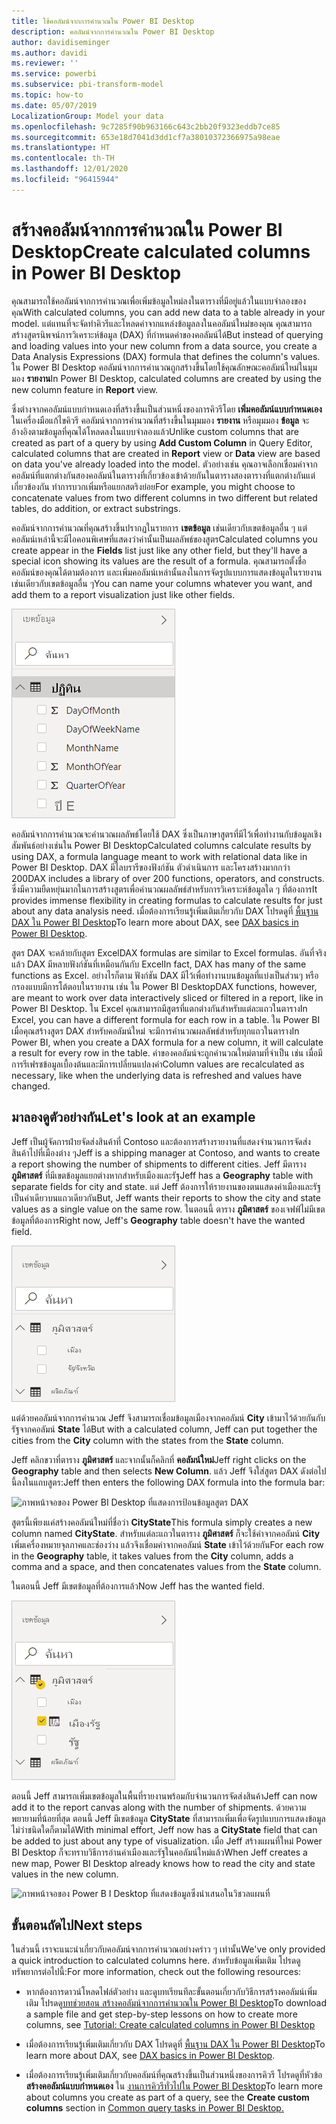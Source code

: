 ```yaml
---
title: ใช้คอลัมน์จากการคำนวณใน Power BI Desktop
description: คอลัมน์จากการคำนวณใน Power BI Desktop
author: davidiseminger
ms.author: davidi
ms.reviewer: ''
ms.service: powerbi
ms.subservice: pbi-transform-model
ms.topic: how-to
ms.date: 05/07/2019
LocalizationGroup: Model your data
ms.openlocfilehash: 9c7285f90b963166c643c2bb20f9323eddb7ce85
ms.sourcegitcommit: 653e18d7041d3dd1cf7a38010372366975a98eae
ms.translationtype: HT
ms.contentlocale: th-TH
ms.lasthandoff: 12/01/2020
ms.locfileid: "96415944"
---
```

# <a name="create-calculated-columns-in-power-bi-desktop"></a><span data-ttu-id="bba1e-103">สร้างคอลัมน์จากการคำนวณใน Power BI Desktop</span><span class="sxs-lookup"><span data-stu-id="bba1e-103">Create calculated columns in Power BI Desktop</span></span>
<span data-ttu-id="bba1e-104">คุณสามารถใช้คอลัมน์จากการคำนวณเพื่อเพิ่มข้อมูลใหม่ลงในตารางที่มีอยู่แล้วในแบบจำลองของคุณ</span><span class="sxs-lookup"><span data-stu-id="bba1e-104">With calculated columns, you can add new data to a table already in your model.</span></span> <span data-ttu-id="bba1e-105">แต่แทนที่จะจัดทำคิวรีและโหลดค่าจากแหล่งข้อมูลลงในคอลัมน์ใหม่ของคุณ คุณสามารถสร้างสูตรนิพจน์การวิเคราะห์ข้อมูล (DAX) ที่กำหนดค่าของคอลัมน์ได้</span><span class="sxs-lookup"><span data-stu-id="bba1e-105">But instead of querying and loading values into your new column from a data source, you create a Data Analysis Expressions (DAX) formula that defines the column's values.</span></span> <span data-ttu-id="bba1e-106">ใน Power BI Desktop คอลัมน์จากการคำนวณถูกสร้างขึ้นโดยใช้คุณลักษณะคอลัมน์ใหม่ในมุมมอง **รายงาน**</span><span class="sxs-lookup"><span data-stu-id="bba1e-106">In Power BI Desktop, calculated columns are created by using the new column feature in **Report** view.</span></span>

<span data-ttu-id="bba1e-107">ซึ่งต่างจากคอลัมน์แบบกำหนดเองที่สร้างขึ้นเป็นส่วนหนึ่งของการคิวรีโดย **เพิ่มคอลัมน์แบบกำหนดเอง** ในเครื่องมือแก้ไขคิวรี คอลัมน์จากการคำนวณที่สร้างขึ้นในมุมมอง **รายงาน** หรือมุมมอง **ข้อมูล** จะอ้างอิงตามข้อมูลที่คุณได้โหลดลงในแบบจำลองแล้ว</span><span class="sxs-lookup"><span data-stu-id="bba1e-107">Unlike custom columns that are created as part of a query by using **Add Custom Column** in Query Editor, calculated columns that are created in **Report** view or **Data** view are based on data you've already loaded into the model.</span></span> <span data-ttu-id="bba1e-108">ตัวอย่างเช่น คุณอาจเลือกเชื่อมค่าจากคอลัมน์ที่แตกต่างกันสองคอลัมน์ในตารางที่เกี่ยวข้องเข้าด้วยกันในตารางสองตารางที่แตกต่างกันแต่เกี่ยวข้องกัน ทำการบวกเพิ่มหรือแยกสตริงย่อย</span><span class="sxs-lookup"><span data-stu-id="bba1e-108">For example, you might choose to concatenate values from two different columns in two different but related tables, do addition, or extract substrings.</span></span>

<span data-ttu-id="bba1e-109">คอลัมน์จากการคำนวณที่คุณสร้างขึ้นปรากฏในรายการ **เขตข้อมูล** เช่นเดียวกับเขตข้อมูลอื่น ๆ แต่คอลัมน์เหล่านี้จะมีไอคอนพิเศษที่แสดงว่าค่านั้นเป็นผลลัพธ์ของสูตร</span><span class="sxs-lookup"><span data-stu-id="bba1e-109">Calculated columns you create appear in the **Fields** list just like any other field, but they'll have a special icon showing its values are the result of a formula.</span></span> <span data-ttu-id="bba1e-110">คุณสามารถตั้งชื่อคอลัมน์ของคุณได้ตามต้องการ และเพิ่มคอลัมน์เหล่านั้นลงในการจัดรูปแบบการแสดงข้อมูลในรายงานเช่นเดียวกับเขตข้อมูลอื่น ๆ</span><span class="sxs-lookup"><span data-stu-id="bba1e-110">You can name your columns whatever you want, and add them to a report visualization just like other fields.</span></span>

![ภาพหน้าจอของ Power B I Desktop ที่แสดงคอลัมน์จากการคำนวณในมุมมองเขตข้อมูล](media/desktop-calculated-columns/calccolinpbid_fields.png)
 
<span data-ttu-id="bba1e-112">คอลัมน์จากการคำนวณจะคำนวณผลลัพธ์โดยใช้ DAX ซึ่งเป็นภาษาสูตรที่มีไว้เพื่อทำงานกับข้อมูลเชิงสัมพันธ์อย่างเช่นใน Power BI Desktop</span><span class="sxs-lookup"><span data-stu-id="bba1e-112">Calculated columns calculate results by using DAX, a formula language meant to work with relational data like in Power BI Desktop.</span></span> <span data-ttu-id="bba1e-113">DAX มีไลบรารีของฟังก์ชัน ตัวดำเนินการ และโครงสร้างมากกว่า 200</span><span class="sxs-lookup"><span data-stu-id="bba1e-113">DAX includes a library of over 200 functions, operators, and constructs.</span></span> <span data-ttu-id="bba1e-114">ซึ่งมีความยืดหยุ่นมากในการสร้างสูตรเพื่อคำนวณผลลัพธ์สำหรับการวิเคราะห์ข้อมูลใด ๆ ที่ต้องการ</span><span class="sxs-lookup"><span data-stu-id="bba1e-114">It provides immense flexibility in creating formulas to calculate results for just about any data analysis need.</span></span> <span data-ttu-id="bba1e-115">เมื่อต้องการเรียนรู้เพิ่มเติมเกี่ยวกับ DAX โปรดดูที่ [พื้นฐาน DAX ใน Power BI Desktop](desktop-quickstart-learn-dax-basics.md)</span><span class="sxs-lookup"><span data-stu-id="bba1e-115">To learn more about DAX, see [DAX basics in Power BI Desktop](desktop-quickstart-learn-dax-basics.md).</span></span>

<span data-ttu-id="bba1e-116">สูตร DAX จะคล้ายกับสูตร Excel</span><span class="sxs-lookup"><span data-stu-id="bba1e-116">DAX formulas are similar to Excel formulas.</span></span> <span data-ttu-id="bba1e-117">อันที่จริงแล้ว DAX มีหลายฟังก์ชันที่เหมือนกันกับ Excel</span><span class="sxs-lookup"><span data-stu-id="bba1e-117">In fact, DAX has many of the same functions as Excel.</span></span> <span data-ttu-id="bba1e-118">อย่างไรก็ตาม ฟังก์ชัน DAX มีไว้เพื่อทำงานบนข้อมูลที่แบ่งเป็นส่วนๆ หรือกรองแบบมีการโต้ตอบในรายงาน เช่น ใน Power BI Desktop</span><span class="sxs-lookup"><span data-stu-id="bba1e-118">DAX functions, however, are meant to work over data interactively sliced or filtered in a report, like in Power BI Desktop.</span></span> <span data-ttu-id="bba1e-119">ใน Excel คุณสามารถมีสูตรที่แตกต่างกันสำหรับแต่ละแถวในตาราง</span><span class="sxs-lookup"><span data-stu-id="bba1e-119">In Excel, you can have a different formula for each row in a table.</span></span> <span data-ttu-id="bba1e-120">ใน Power BI เมื่อคุณสร้างสูตร DAX สำหรับคอลัมน์ใหม่ จะมีการคำนวณผลลัพธ์สำหรับทุกแถวในตาราง</span><span class="sxs-lookup"><span data-stu-id="bba1e-120">In Power BI, when you create a DAX formula for a new column, it will calculate a result for every row in the table.</span></span> <span data-ttu-id="bba1e-121">ค่าของคอลัมน์จะถูกคำนวณใหม่ตามที่จำเป็น เช่น เมื่อมีการรีเฟรชข้อมูลเบื้องต้นและมีการเปลี่ยนแปลงค่า</span><span class="sxs-lookup"><span data-stu-id="bba1e-121">Column values are recalculated as necessary, like when the underlying data is refreshed and values have changed.</span></span>

## <a name="lets-look-at-an-example"></a><span data-ttu-id="bba1e-122">มาลองดูตัวอย่างกัน</span><span class="sxs-lookup"><span data-stu-id="bba1e-122">Let's look at an example</span></span>
<span data-ttu-id="bba1e-123">Jeff เป็นผู้จัดการฝ่ายจัดส่งสินค้าที่ Contoso และต้องการสร้างรายงานที่แสดงจำนวนการจัดส่งสินค้าไปที่เมืองต่าง ๆ</span><span class="sxs-lookup"><span data-stu-id="bba1e-123">Jeff is a shipping manager at Contoso, and wants to create a report showing the number of shipments to different cities.</span></span> <span data-ttu-id="bba1e-124">Jeff มีตาราง **ภูมิศาสตร์** ที่มีเขตข้อมูลแยกต่างหากสำหรับเมืองและรัฐ</span><span class="sxs-lookup"><span data-stu-id="bba1e-124">Jeff has a **Geography** table with separate fields for city and state.</span></span> <span data-ttu-id="bba1e-125">แต่ Jeff ต้องการให้รายงานของตนแสดงค่าเมืองและรัฐเป็นค่าเดียวบนแถวเดียวกัน</span><span class="sxs-lookup"><span data-stu-id="bba1e-125">But, Jeff wants their reports to show the city and state values as a single value on the same row.</span></span> <span data-ttu-id="bba1e-126">ในตอนนี้ ตาราง **ภูมิศาสตร์** ของเจฟฟ์ไม่มีเขตข้อมูลที่ต้องการ</span><span class="sxs-lookup"><span data-stu-id="bba1e-126">Right now, Jeff's **Geography** table doesn't have the wanted field.</span></span>

![ภาพหน้าจอของ Power B I Desktop ที่แสดงตัวกรองภูมิศาสตร์ในมุมมองเขตข้อมูล](media/desktop-calculated-columns/calccolinpbid_cityandstatefields.png)

<span data-ttu-id="bba1e-128">แต่ด้วยคอลัมน์จากการคำนวณ Jeff จึงสามารถเชื่อมข้อมูลเมืองจากคอลัมน์ **City** เข้ามาไว้ด้วยกันกับรัฐจากคอลัมน์ **State** ได้</span><span class="sxs-lookup"><span data-stu-id="bba1e-128">But with a calculated column, Jeff can put together the cities from the **City** column with the states from the **State** column.</span></span>

<span data-ttu-id="bba1e-129">Jeff คลิกขวาที่ตาราง **ภูมิศาสตร์** และจากนั้นก็คลิกที่ **คอลัมน์ใหม่**</span><span class="sxs-lookup"><span data-stu-id="bba1e-129">Jeff right clicks on the **Geography** table and then selects **New Column**.</span></span> <span data-ttu-id="bba1e-130">แล้ว Jeff จึงใส่สูตร DAX ดังต่อไปนี้ลงในแถบสูตร:</span><span class="sxs-lookup"><span data-stu-id="bba1e-130">Jeff then enters the following DAX formula into the formula bar:</span></span>

![ภาพหน้าจอของ Power BI Desktop ที่แสดงการป้อนข้อมูลสูตร DAX](media/desktop-calculated-columns/calccolinpbid_formula.png)

<span data-ttu-id="bba1e-132">สูตรนี้เพียงแค่สร้างคอลัมน์ใหม่ที่ชื่อว่า **CityState**</span><span class="sxs-lookup"><span data-stu-id="bba1e-132">This formula simply creates a new column named **CityState**.</span></span> <span data-ttu-id="bba1e-133">สำหรับแต่ละแถวในตาราง **ภูมิศาสตร์** ก็จะใช้ค่าจากคอลัมน์ **City** เพิ่มเครื่องหมายจุลภาคและช่องว่าง แล้วจึงเชื่อมค่าจากคอลัมน์ **State** เข้าไว้ด้วยกัน</span><span class="sxs-lookup"><span data-stu-id="bba1e-133">For each row in the **Geography** table, it takes values from the **City** column, adds a comma and a space, and then concatenates values from the **State** column.</span></span>

<span data-ttu-id="bba1e-134">ในตอนนี้ Jeff มีเขตข้อมูลที่ต้องการแล้ว</span><span class="sxs-lookup"><span data-stu-id="bba1e-134">Now Jeff has the wanted field.</span></span>

![ภาพหน้าจอของ Power B I Desktop ที่แสดงว่ามีการเลือก CityState ในตัวกรองภูมิศาสตร์ของมุมมองเขตข้อมูล](media/desktop-calculated-columns/calccolinpbid_citystatefield.png)

<span data-ttu-id="bba1e-136">ตอนนี้ Jeff สามารถเพิ่มเขตข้อมูลในพื้นที่รายงานพร้อมกับจำนวนการจัดส่งสินค้า</span><span class="sxs-lookup"><span data-stu-id="bba1e-136">Jeff can now add it to the report canvas along with the number of shipments.</span></span> <span data-ttu-id="bba1e-137">ด้วยความพยายามที่น้อยที่สุด ตอนนี้ Jeff มีเขตข้อมูล **CityState** ที่สามารถเพิ่มเพื่อจัดรูปแบบการแสดงข้อมูลไม่ว่าชนิดใดก็ตามได้</span><span class="sxs-lookup"><span data-stu-id="bba1e-137">With minimal effort, Jeff now has a **CityState** field that can be added to just about any type of visualization.</span></span> <span data-ttu-id="bba1e-138">เมื่อ Jeff สร้างแผนที่ใหม่ Power BI Desktop ก็จะทราบวิธีการอ่านค่าเมืองและรัฐในคอลัมน์ใหม่แล้ว</span><span class="sxs-lookup"><span data-stu-id="bba1e-138">When Jeff creates a new map, Power BI Desktop already knows how to read the city and state values in the new column.</span></span>

![ภาพหน้าจอของ Power B I Desktop ที่แสดงข้อมูลซึ่งนำเสนอในวิชวลแผนที่](media/desktop-calculated-columns/calccolinpbid_citystatemap.png)

## <a name="next-steps"></a><span data-ttu-id="bba1e-140">ขั้นตอนถัดไป</span><span class="sxs-lookup"><span data-stu-id="bba1e-140">Next steps</span></span>
<span data-ttu-id="bba1e-141">ในส่วนนี้ เราจะแนะนำเกี่ยวกับคอลัมน์จากการคำนวณอย่างคร่าว ๆ เท่านั้น</span><span class="sxs-lookup"><span data-stu-id="bba1e-141">We've only provided a quick introduction to calculated columns here.</span></span> <span data-ttu-id="bba1e-142">สำหรับข้อมูลเพิ่มเติม โปรดดูทรัพยากรต่อไปนี้:</span><span class="sxs-lookup"><span data-stu-id="bba1e-142">For more information, check out the following resources:</span></span>

* <span data-ttu-id="bba1e-143">หากต้องการดาวน์โหลดไฟล์ตัวอย่าง และดูบทเรียนทีละขั้นตอนเกี่ยวกับวิธีการสร้างคอลัมน์เพิ่มเติม โปรดดู[บทช่วยสอน สร้างคอลัมน์จากการคำนวณใน Power BI Desktop](desktop-tutorial-create-calculated-columns.md)</span><span class="sxs-lookup"><span data-stu-id="bba1e-143">To download a sample file and get step-by-step lessons on how to create more columns, see [Tutorial: Create calculated columns in Power BI Desktop](desktop-tutorial-create-calculated-columns.md)</span></span>

* <span data-ttu-id="bba1e-144">เมื่อต้องการเรียนรู้เพิ่มเติมเกี่ยวกับ DAX โปรดดูที่ [พื้นฐาน DAX ใน Power BI Desktop](desktop-quickstart-learn-dax-basics.md)</span><span class="sxs-lookup"><span data-stu-id="bba1e-144">To learn more about DAX, see [DAX basics in Power BI Desktop](desktop-quickstart-learn-dax-basics.md).</span></span>

* <span data-ttu-id="bba1e-145">เมื่อต้องการเรียนรู้เพิ่มเติมเกี่ยวกับคอลัมน์ที่คุณสร้างขึ้นเป็นส่วนหนึ่งของการคิวรี โปรดดูที่หัวข้อ **สร้างคอลัมน์แบบกำหนดเอง** ใน [งานการคิวรีทั่วไปใน Power BI Desktop](desktop-common-query-tasks.md)</span><span class="sxs-lookup"><span data-stu-id="bba1e-145">To learn more about columns you create as part of a query, see the **Create custom columns** section in [Common query tasks in Power BI Desktop.](desktop-common-query-tasks.md)</span></span>  

